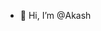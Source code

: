 - 👋 Hi, I’m @Akash
<!---
Akash6421/Akash6421 is a ✨ special ✨ repository because its `README.md` (this file) appears on your GitHub profile.
You can click the Preview link to take a look at your changes.
--->
